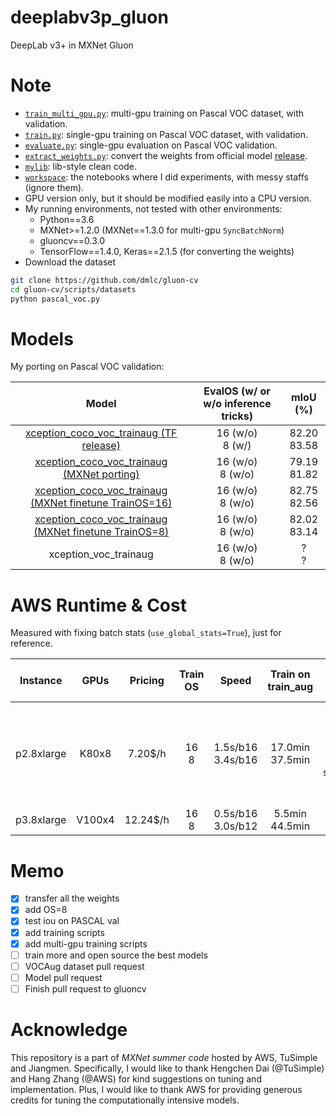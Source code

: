 # deeplabv3p_gluon
DeepLab v3+ in MXNet Gluon

# Note
* [`train_multi_gpu.py`](train_multi_gpu.py): multi-gpu training on Pascal VOC dataset, with validation.
* [`train.py`](train.py): single-gpu training on Pascal VOC dataset, with validation.
* [`evaluate.py`](evaluate.py): single-gpu evaluation on Pascal VOC validation. 
* [`extract_weights.py`](extract_weights.py): convert the weights from official model [release](https://github.com/tensorflow/models/blob/57eb3e77319ebce918b770801e0a5a4e3639593c/research/deeplab/g3doc/model_zoo.md).
* [`mylib`](mylib/): lib-style clean code.
* [`workspace`](workspace/): the notebooks where I did experiments, with messy staffs (ignore them).
* GPU version only, but it should be modified easily into a CPU version.
* My running environments, not tested with other environments:
    * Python==3.6
    * MXNet>=1.2.0 (MXNet==1.3.0 for multi-gpu `SyncBatchNorm`)
    * gluoncv==0.3.0
    * TensorFlow==1.4.0, Keras==2.1.5 (for converting the weights)
* Download the dataset
```bash
git clone https://github.com/dmlc/gluon-cv
cd gluon-cv/scripts/datasets
python pascal_voc.py
```
    
# Models
My porting on Pascal VOC validation:

|Model| EvalOS (w/ or w/o inference tricks) | mIoU (%) |
|:---:|:------:|:------:|
|[xception_coco_voc_trainaug (TF release)]((https://github.com/tensorflow/models/blob/57eb3e77319ebce918b770801e0a5a4e3639593c/research/deeplab/g3doc/model_zoo.md))| 16 (w/o) <br> 8 (w/) | 82.20 <br> 83.58|
|[xception_coco_voc_trainaug (MXNet porting)](https://drive.google.com/open?id=19zxsJ6tmPuJcEBd-P93yCEFMLc7o4dPP)| 16 (w/o) <br> 8 (w/o) |79.19<br>81.82|
|[xception_coco_voc_trainaug (MXNet finetune TrainOS=16)](https://drive.google.com/open?id=1zusHNnPgpJAapPNEFu6FVWFqDm-_6_CZ)| 16 (w/o) <br> 8 (w/o) |82.75<br>82.56|
|[xception_coco_voc_trainaug (MXNet finetune TrainOS=8)](https://drive.google.com/open?id=1EG-6OwNU0JxDj-zBhMdGji3x8dIOK9jW)| 16 (w/o) <br> 8 (w/o) |82.02<br>83.14|
|xception_voc_trainaug | 16 (w/o) <br> 8 (w/o) |?<br>?|

# AWS Runtime & Cost
Measured with fixing batch stats (`use_global_stats=True`), just for reference.

|Instance|GPUs|Pricing|Train OS|Speed|Train on train_aug|Eval on val|Time per epoch|Cost per epoch|
|:---:|:---:|:---:|:---:|:---:|:---:|:---:|:---:|:---:|
|p2.8xlarge|K80x8|7.20$/h|16<br>8|1.5s/b16<br>3.4s/b16|17.0min<br>37.5min|3.5min<br>10min<br>(BUGS: gpus do not use sufficiently during eval)|20.5min<br>47.5min|$2.5<br>$5.7|
|p3.8xlarge|V100x4|12.24$/h|16<br>8|0.5s/b16<br>3.0s/b12|5.5min<br>44.5min|0.7min<br>1.3min|6.2min<br>45.8min|$1.3<br>$9.3|

# Memo
* [x] transfer all the weights
* [x] add OS=8
* [x] test iou on PASCAL val
* [x] add training scripts
* [x] add multi-gpu training scripts
* [ ] train more and open source the best models
* [ ] VOCAug dataset pull request
* [ ] Model pull request
* [ ] Finish pull request to gluoncv 

# Acknowledge
This repository is a part of *MXNet summer code* hosted by AWS, TuSimple and Jiangmen. 
Specifically, I would like to thank Hengchen Dai (@TuSimple) and Hang Zhang (@AWS) for 
kind suggestions on tuning and implementation. Plus, I would like to thank AWS for 
providing generous credits for tuning the computationally intensive models. 